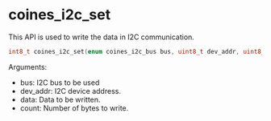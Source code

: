 # coines_i2c_set

This API is used to write the data in I2C communication.

```C
int8_t coines_i2c_set(enum coines_i2c_bus bus, uint8_t dev_addr, uint8_t *data, uint8_t count);
```

Arguments:
- bus: I2C bus to be used
- dev_addr: I2C device address.
- data: Data to be written.
- count: Number of bytes to write.